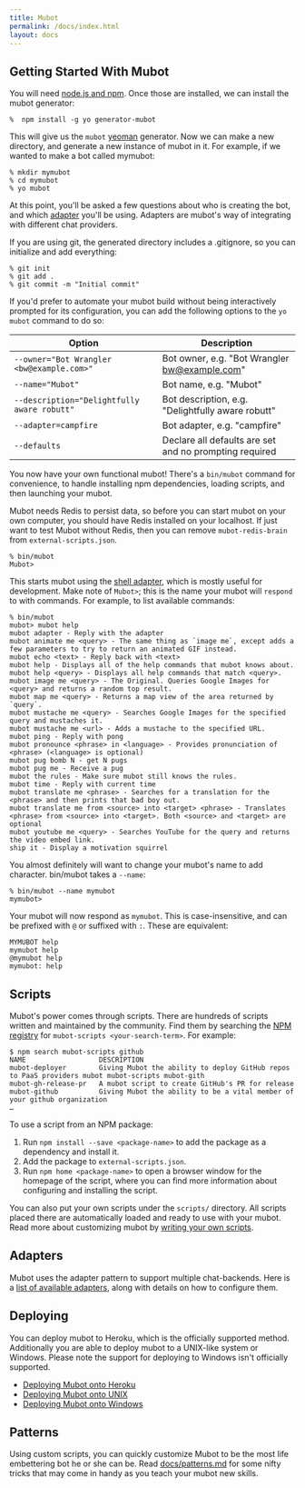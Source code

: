 ```yaml
---
title: Mubot
permalink: /docs/index.html
layout: docs
---
```


## Getting Started With Mubot

You will need [node.js and npm](https://docs.npmjs.com/getting-started/installing-node). Once those are installed, we can install the mubot generator:

    %  npm install -g yo generator-mubot

This will give us the `mubot` [yeoman](http://yeoman.io/) generator. Now we
can make a new directory, and generate a new instance of mubot in it. For example, if
we wanted to make a bot called mymubot:


    % mkdir mymubot
    % cd mymubot
    % yo mubot

At this point, you'll be asked a few questions about who is creating the bot,
and which [adapter](/docs/adapters.md) you'll be using. Adapters are mubot's
way of integrating with different chat providers.

If you are using git, the generated directory includes a .gitignore, so you can
initialize and add everything:

    % git init
    % git add .
    % git commit -m "Initial commit"

If you'd prefer to automate your mubot build without being interactively
prompted for its configuration, you can add the following options
to the `yo mubot` command to do so:

| Option                                      | Description
| ------------------------------------------- | -----------------------------------------------------
| `--owner="Bot Wrangler <bw@example.com>"`   | Bot owner, e.g. "Bot Wrangler <bw@example.com>"
| `--name="Mubot"`                            | Bot name, e.g. "Mubot"
| `--description="Delightfully aware robutt"` | Bot description, e.g. "Delightfully aware robutt"
| `--adapter=campfire`                        | Bot adapter, e.g. "campfire"
| `--defaults`                                | Declare all defaults are set and no prompting required

You now have your own functional mubot! There's a `bin/mubot`
command for convenience, to handle installing npm dependencies, loading scripts,
and then launching your mubot.

Mubot needs Redis to persist data, so before you can start mubot on your own computer, you should have Redis installed on your localhost. If just want to test Mubot without Redis, then you can remove `mubot-redis-brain` from `external-scripts.json`.

    % bin/mubot
    Mubot>

This starts mubot using the [shell adapter](/docs/adapters/shell.md), which
is mostly useful for development. Make note of  `Mubot>`; this is the name your mubot will
`respond` to with commands. For example, to list available commands:

    % bin/mubot
    mubot> mubot help
    mubot adapter - Reply with the adapter
    mubot animate me <query> - The same thing as `image me`, except adds a few parameters to try to return an animated GIF instead.
    mubot echo <text> - Reply back with <text>
    mubot help - Displays all of the help commands that mubot knows about.
    mubot help <query> - Displays all help commands that match <query>.
    mubot image me <query> - The Original. Queries Google Images for <query> and returns a random top result.
    mubot map me <query> - Returns a map view of the area returned by `query`.
    mubot mustache me <query> - Searches Google Images for the specified query and mustaches it.
    mubot mustache me <url> - Adds a mustache to the specified URL.
    mubot ping - Reply with pong
    mubot pronounce <phrase> in <language> - Provides pronunciation of <phrase> (<language> is optional)
    mubot pug bomb N - get N pugs
    mubot pug me - Receive a pug
    mubot the rules - Make sure mubot still knows the rules.
    mubot time - Reply with current time
    mubot translate me <phrase> - Searches for a translation for the <phrase> and then prints that bad boy out.
    mubot translate me from <source> into <target> <phrase> - Translates <phrase> from <source> into <target>. Both <source> and <target> are optional
    mubot youtube me <query> - Searches YouTube for the query and returns the video embed link.
    ship it - Display a motivation squirrel

You almost definitely will want to change your mubot's name to add character. bin/mubot takes a `--name`:

    % bin/mubot --name mymubot
    mymubot>

Your mubot will now respond as `mymubot`. This is
case-insensitive, and can be prefixed with `@` or suffixed with `:`. These are equivalent:

    MYMUBOT help
    mymubot help
    @mymubot help
    mymubot: help

## Scripts

Mubot's power comes through scripts. There are hundreds of scripts written and maintained by the community. Find them by searching the [NPM registry](https://www.npmjs.com/browse/keyword/mubot-scripts) for `mubot-scripts <your-search-term>`. For example:

```
$ npm search mubot-scripts github
NAME                  DESCRIPTION
mubot-deployer        Giving Mubot the ability to deploy GitHub repos to PaaS providers mubot mubot-scripts mubot-gith
mubot-gh-release-pr   A mubot script to create GitHub's PR for release
mubot-github          Giving Mubot the ability to be a vital member of your github organization
…
```

To use a script from an NPM package:

1. Run `npm install --save <package-name>` to add the package as a dependency and install it.
2. Add the package to `external-scripts.json`.
3. Run `npm home <package-name>` to open a browser window for the homepage of the script, where you can find more information about configuring and installing the script.

You can also put your own scripts under the `scripts/` directory. All scripts placed there are automatically loaded and ready to use with your mubot. Read more about customizing mubot by [writing your own scripts](/docs/scripting.md).

## Adapters

Mubot uses the adapter pattern to support multiple chat-backends. Here is a [list of available adapters](/docs/adapters.md), along with details on how to configure them.

## Deploying

You can deploy mubot to Heroku, which is the officially supported method.
Additionally you are able to deploy mubot to a UNIX-like system or Windows.
Please note the support for deploying to Windows isn't officially supported.

* [Deploying Mubot onto Heroku](/docs/deploying/heroku.md)
* [Deploying Mubot onto UNIX](/docs/deploying/unix.md)
* [Deploying Mubot onto Windows](/docs/deploying/windows.md)

## Patterns

Using custom scripts, you can quickly customize Mubot to be the most life embettering bot he or she can be. Read [docs/patterns.md](/docs/patterns.md) for some nifty tricks that may come in handy as you teach your mubot new skills.
